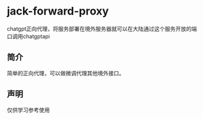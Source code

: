 # jack-forward-proxy
chatgpt正向代理，将服务部署在境外服务器就可以在大陆通过这个服务开放的端口调用chatgptapi
## 简介
简单的正向代理，可以做微调代理其他境外接口。


## 声明
仅供学习参考使用

